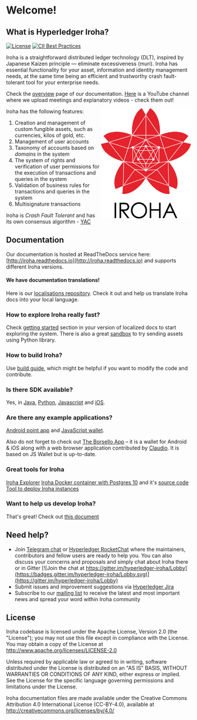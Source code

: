 # Welcome!

## What is Hyperledger Iroha?

[![License](https://img.shields.io/badge/License-Apache%202.0-blue.svg)](https://opensource.org/licenses/Apache-2.0)
[![CII Best Practices](https://bestpractices.coreinfrastructure.org/projects/960/badge)](https://bestpractices.coreinfrastructure.org/projects/960)

Iroha is a straightforward distributed ledger technology (DLT), inspired by Japanese Kaizen principle — eliminate excessiveness (muri).
Iroha has essential functionality for your asset, information and identity management needs, at the same time being an efficient and trustworthy crash fault-tolerant tool for your enterprise needs.

Check the [overview](http://iroha.readthedocs.io/) page of our documentation.
[Here](https://www.youtube.com/channel/UCYlK9OrZo9hvNYFuf0vrwww) is a YouTube channel where we upload meetings and explanatory videos - check them out!

<img height="300px" src="docs/image_assets/Iroha_3_sm.png"
 alt="Iroha logo" title="Iroha" align="right" />

Iroha has the following features:
1. Creation and management of custom fungible assets, such as currencies, kilos of gold, etc.
2. Management of user accounts
3. Taxonomy of accounts based on _domains_ in the system
4. The system of rights and verification of user permissions for the execution of transactions and queries in the system
5. Validation of business rules for transactions and queries in the system
6. Multisignature transactions

Iroha is _Crash Fault Tolerant_ and has its own consensus algorithm - [YAC](https://arxiv.org/pdf/1809.00554.pdf)

## Documentation

Our documentation is hosted at ReadTheDocs service here: [http://iroha.readthedocs.io](http://iroha.readthedocs.io) and supports different Iroha versions.

#### We have documentation translations!

Here is our [localisations repository](https://github.com/hyperledger/iroha-docs-l10n).
Check it out and help us translate Iroha docs into your local language.

### How to explore Iroha really fast?

Check [getting started](https://iroha.readthedocs.io/en/develop/getting_started/index.html) section in your version of localized docs to start exploring the system.
There is also a great [sandbox](https://katacoda.com/hyperledger-iroha/scenarios/iroha-transfer-asset) to try sending assets using Python library.

### How to build Iroha?

Use [build guide](https://iroha.readthedocs.io/en/main/build/index.html), which might be helpful if you want to modify the code and contribute.

### Is there SDK available?

Yes, in [Java](https://github.com/hyperledger/iroha-java), [Python](https://github.com/hyperledger/iroha-python), [Javascript](https://github.com/hyperledger/iroha-javascript) and [iOS](https://github.com/hyperledger/iroha-ios).

### Are there any example applications?

[Android point app](https://github.com/hyperledger/iroha-android/tree/master/iroha-android-sample) and [JavaScript wallet](https://github.com/soramitsu/iroha-wallet-js).

Also do not forget to check out [The Borsello App](https://github.com/claudiocandio/borsello) – it is a wallet for Android & iOS along with a web browser application contributed by [Claudio](https://github.com/claudiocandio).
It is based on JS Wallet but is up-to-date.

### Great tools for Iroha

[Iroha Explorer](https://codeberg.org/diva.exchange/iroha-explorer)
[Iroha Docker container with Postgres 10](https://hub.docker.com/r/divax/iroha) and it's [source code](https://codeberg.org/diva.exchange/iroha)
[Tool to deploy Iroha instances](https://github.com/kuvaldini/iroha-swarm)

### Want to help us develop Iroha?

That's great!
Check out [this document](https://github.com/hyperledger/iroha/blob/main/CONTRIBUTING.rst)

## Need help?

* Join [Telegram chat](https://t.me/hyperledgeriroha) or [Hyperledger RocketChat](https://chat.hyperledger.org/channel/iroha) where the maintainers, contributors and fellow users are ready to help you.
You can also discuss your concerns and proposals and simply chat about Iroha there or in Gitter [![Join the chat at https://gitter.im/hyperledger-iroha/Lobby](https://badges.gitter.im/hyperledger-iroha/Lobby.svg)](https://gitter.im/hyperledger-iroha/Lobby)
* Submit issues and improvement suggestions via [Hyperledger Jira](https://jira.hyperledger.org/secure/CreateIssue!default.jspa)
* Subscribe to our [mailing list](https://lists.hyperledger.org/g/iroha) to receive the latest and most important news and spread your word within Iroha community

## License

Iroha codebase is licensed under the Apache License,
Version 2.0 (the "License"); you may not use this file except
in compliance with the License. You may obtain a copy of the
License at http://www.apache.org/licenses/LICENSE-2.0

Unless required by applicable law or agreed to in writing, software
distributed under the License is distributed on an "AS IS" BASIS,
WITHOUT WARRANTIES OR CONDITIONS OF ANY KIND, either express or implied.
See the License for the specific language governing permissions and
limitations under the License.

Iroha documentation files are made available under the Creative Commons
Attribution 4.0 International License (CC-BY-4.0), available at
http://creativecommons.org/licenses/by/4.0/
